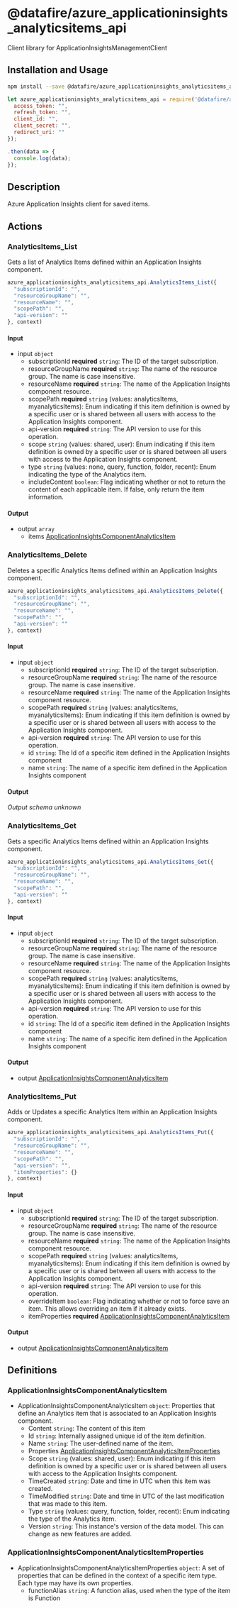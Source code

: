 # @datafire/azure_applicationinsights_analyticsitems_api

Client library for ApplicationInsightsManagementClient

## Installation and Usage
```bash
npm install --save @datafire/azure_applicationinsights_analyticsitems_api
```
```js
let azure_applicationinsights_analyticsitems_api = require('@datafire/azure_applicationinsights_analyticsitems_api').create({
  access_token: "",
  refresh_token: "",
  client_id: "",
  client_secret: "",
  redirect_uri: ""
});

.then(data => {
  console.log(data);
});
```

## Description

Azure Application Insights client for saved items.

## Actions

### AnalyticsItems_List
Gets a list of Analytics Items defined within an Application Insights component.


```js
azure_applicationinsights_analyticsitems_api.AnalyticsItems_List({
  "subscriptionId": "",
  "resourceGroupName": "",
  "resourceName": "",
  "scopePath": "",
  "api-version": ""
}, context)
```

#### Input
* input `object`
  * subscriptionId **required** `string`: The ID of the target subscription.
  * resourceGroupName **required** `string`: The name of the resource group. The name is case insensitive.
  * resourceName **required** `string`: The name of the Application Insights component resource.
  * scopePath **required** `string` (values: analyticsItems, myanalyticsItems): Enum indicating if this item definition is owned by a specific user or is shared between all users with access to the Application Insights component.
  * api-version **required** `string`: The API version to use for this operation.
  * scope `string` (values: shared, user): Enum indicating if this item definition is owned by a specific user or is shared between all users with access to the Application Insights component.
  * type `string` (values: none, query, function, folder, recent): Enum indicating the type of the Analytics item.
  * includeContent `boolean`: Flag indicating whether or not to return the content of each applicable item. If false, only return the item information.

#### Output
* output `array`
  * items [ApplicationInsightsComponentAnalyticsItem](#applicationinsightscomponentanalyticsitem)

### AnalyticsItems_Delete
Deletes a specific Analytics Items defined within an Application Insights component.


```js
azure_applicationinsights_analyticsitems_api.AnalyticsItems_Delete({
  "subscriptionId": "",
  "resourceGroupName": "",
  "resourceName": "",
  "scopePath": "",
  "api-version": ""
}, context)
```

#### Input
* input `object`
  * subscriptionId **required** `string`: The ID of the target subscription.
  * resourceGroupName **required** `string`: The name of the resource group. The name is case insensitive.
  * resourceName **required** `string`: The name of the Application Insights component resource.
  * scopePath **required** `string` (values: analyticsItems, myanalyticsItems): Enum indicating if this item definition is owned by a specific user or is shared between all users with access to the Application Insights component.
  * api-version **required** `string`: The API version to use for this operation.
  * id `string`: The Id of a specific item defined in the Application Insights component
  * name `string`: The name of a specific item defined in the Application Insights component

#### Output
*Output schema unknown*

### AnalyticsItems_Get
Gets a specific Analytics Items defined within an Application Insights component.


```js
azure_applicationinsights_analyticsitems_api.AnalyticsItems_Get({
  "subscriptionId": "",
  "resourceGroupName": "",
  "resourceName": "",
  "scopePath": "",
  "api-version": ""
}, context)
```

#### Input
* input `object`
  * subscriptionId **required** `string`: The ID of the target subscription.
  * resourceGroupName **required** `string`: The name of the resource group. The name is case insensitive.
  * resourceName **required** `string`: The name of the Application Insights component resource.
  * scopePath **required** `string` (values: analyticsItems, myanalyticsItems): Enum indicating if this item definition is owned by a specific user or is shared between all users with access to the Application Insights component.
  * api-version **required** `string`: The API version to use for this operation.
  * id `string`: The Id of a specific item defined in the Application Insights component
  * name `string`: The name of a specific item defined in the Application Insights component

#### Output
* output [ApplicationInsightsComponentAnalyticsItem](#applicationinsightscomponentanalyticsitem)

### AnalyticsItems_Put
Adds or Updates a specific Analytics Item within an Application Insights component.


```js
azure_applicationinsights_analyticsitems_api.AnalyticsItems_Put({
  "subscriptionId": "",
  "resourceGroupName": "",
  "resourceName": "",
  "scopePath": "",
  "api-version": "",
  "itemProperties": {}
}, context)
```

#### Input
* input `object`
  * subscriptionId **required** `string`: The ID of the target subscription.
  * resourceGroupName **required** `string`: The name of the resource group. The name is case insensitive.
  * resourceName **required** `string`: The name of the Application Insights component resource.
  * scopePath **required** `string` (values: analyticsItems, myanalyticsItems): Enum indicating if this item definition is owned by a specific user or is shared between all users with access to the Application Insights component.
  * api-version **required** `string`: The API version to use for this operation.
  * overrideItem `boolean`: Flag indicating whether or not to force save an item. This allows overriding an item if it already exists.
  * itemProperties **required** [ApplicationInsightsComponentAnalyticsItem](#applicationinsightscomponentanalyticsitem)

#### Output
* output [ApplicationInsightsComponentAnalyticsItem](#applicationinsightscomponentanalyticsitem)



## Definitions

### ApplicationInsightsComponentAnalyticsItem
* ApplicationInsightsComponentAnalyticsItem `object`: Properties that define an Analytics item that is associated to an Application Insights component.
  * Content `string`: The content of this item
  * Id `string`: Internally assigned unique id of the item definition.
  * Name `string`: The user-defined name of the item.
  * Properties [ApplicationInsightsComponentAnalyticsItemProperties](#applicationinsightscomponentanalyticsitemproperties)
  * Scope `string` (values: shared, user): Enum indicating if this item definition is owned by a specific user or is shared between all users with access to the Application Insights component.
  * TimeCreated `string`: Date and time in UTC when this item was created.
  * TimeModified `string`: Date and time in UTC of the last modification that was made to this item.
  * Type `string` (values: query, function, folder, recent): Enum indicating the type of the Analytics item.
  * Version `string`: This instance's version of the data model. This can change as new features are added.

### ApplicationInsightsComponentAnalyticsItemProperties
* ApplicationInsightsComponentAnalyticsItemProperties `object`: A set of properties that can be defined in the context of a specific item type. Each type may have its own properties.
  * functionAlias `string`: A function alias, used when the type of the item is Function


